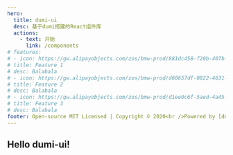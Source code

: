 ```yaml
---
hero:
  title: dumi-ui
  desc: 基于dumi搭建的React组件库
  actions:
    - text: 开始
      link: /components
# features:
# - icon: https://gw.alipayobjects.com/zos/bmw-prod/881dc458-f20b-407b-947a-95104b5ec82b/k79dm8ih_w144_h144.png
# title: Feature 1
# desc: Balabala
# - icon: https://gw.alipayobjects.com/zos/bmw-prod/d60657df-0822-4631-9d7c-e7a869c2f21c/k79dmz3q_w126_h126.png
# title: Feature 2
# desc: Balabala
# - icon: https://gw.alipayobjects.com/zos/bmw-prod/d1ee0c6f-5aed-4a45-a507-339a4bfe076c/k7bjsocq_w144_h144.png
# title: Feature 3
# desc: Balabala
footer: Open-source MIT Licensed | Copyright © 2020<br />Powered by [dumi](https://d.umijs.org)
---
```


## Hello dumi-ui!
